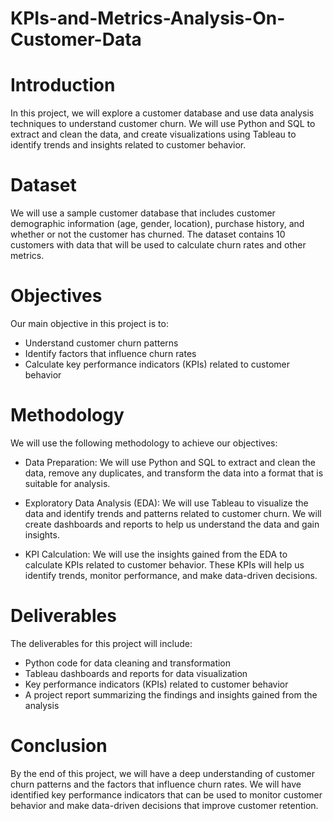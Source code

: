 # KPIs-and-Metrics-Analysis-On-Customer-Data

# Introduction
In this project, we will explore a customer database and use data analysis techniques to understand customer churn. We will use Python and SQL to extract and clean the data, and create visualizations using Tableau to identify trends and insights related to customer behavior.

# Dataset
We will use a sample customer database that includes customer demographic information (age, gender, location), purchase history, and whether or not the customer has churned. The dataset contains 10 customers with data that will be used to calculate churn rates and other metrics.

# Objectives
Our main objective in this project is to:

- Understand customer churn patterns
- Identify factors that influence churn rates
- Calculate key performance indicators (KPIs) related to customer behavior

# Methodology
We will use the following methodology to achieve our objectives:
- Data Preparation: We will use Python and SQL to extract and clean the data, remove any duplicates, and transform the data into a format that is suitable for analysis.

- Exploratory Data Analysis (EDA): We will use Tableau to visualize the data and identify trends and patterns related to customer churn. We will create dashboards and reports to help us understand the data and gain insights.

- KPI Calculation: We will use the insights gained from the EDA to calculate KPIs related to customer behavior. These KPIs will help us identify trends, monitor performance, and make data-driven decisions.

# Deliverables
The deliverables for this project will include:

- Python code for data cleaning and transformation
- Tableau dashboards and reports for data visualization
- Key performance indicators (KPIs) related to customer behavior
- A project report summarizing the findings and insights gained from the analysis

# Conclusion
By the end of this project, we will have a deep understanding of customer churn patterns and the factors that influence churn rates. We will have identified key performance indicators that can be used to monitor customer behavior and make data-driven decisions that improve customer retention.
